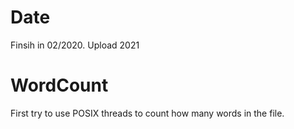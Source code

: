 # Date
Finsih in 02/2020. Upload 2021
# WordCount
First try to use POSIX threads to count how many words in the file. 
